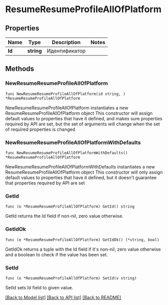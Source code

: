 # ResumeResumeProfileAllOfPlatform

## Properties

Name | Type | Description | Notes
------------ | ------------- | ------------- | -------------
**Id** | **string** | Идентификатор | 

## Methods

### NewResumeResumeProfileAllOfPlatform

`func NewResumeResumeProfileAllOfPlatform(id string, ) *ResumeResumeProfileAllOfPlatform`

NewResumeResumeProfileAllOfPlatform instantiates a new ResumeResumeProfileAllOfPlatform object
This constructor will assign default values to properties that have it defined,
and makes sure properties required by API are set, but the set of arguments
will change when the set of required properties is changed

### NewResumeResumeProfileAllOfPlatformWithDefaults

`func NewResumeResumeProfileAllOfPlatformWithDefaults() *ResumeResumeProfileAllOfPlatform`

NewResumeResumeProfileAllOfPlatformWithDefaults instantiates a new ResumeResumeProfileAllOfPlatform object
This constructor will only assign default values to properties that have it defined,
but it doesn't guarantee that properties required by API are set

### GetId

`func (o *ResumeResumeProfileAllOfPlatform) GetId() string`

GetId returns the Id field if non-nil, zero value otherwise.

### GetIdOk

`func (o *ResumeResumeProfileAllOfPlatform) GetIdOk() (*string, bool)`

GetIdOk returns a tuple with the Id field if it's non-nil, zero value otherwise
and a boolean to check if the value has been set.

### SetId

`func (o *ResumeResumeProfileAllOfPlatform) SetId(v string)`

SetId sets Id field to given value.



[[Back to Model list]](../README.md#documentation-for-models) [[Back to API list]](../README.md#documentation-for-api-endpoints) [[Back to README]](../README.md)


